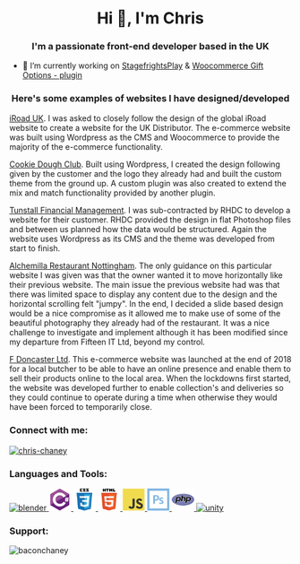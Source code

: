 <h1 align="center">Hi 👋, I'm Chris</h1>
<h3 align="center">I'm a passionate front-end developer based in the UK</h3>

- 🔭 I’m currently working on [StagefrightsPlay](https://github.com/baconchaney/StagefrightsPlay) & [Woocommerce Gift Options - plugin](https://github.com/baconchaney/woocommerce-gift-options)

<h3 align="center">Here's some examples of websites I have designed/developed</h3>
<p align="left"><a href="https://iroaduk.com/" target="_blank">iRoad UK</a>. I was asked to closely follow the design of the global iRoad website to create a website for the UK Distributor. The e-commerce website was built using Wordpress as the CMS and Woocommerce to provide the majority of the e-commerce functionality.</p>

<p align="left"><a href="https://www.cookiedoughclub.co.uk/" target="_blank">Cookie Dough Club</a>. Built using Wordpress, I created the design following given by the customer and the logo they already had and built the custom theme from the ground up. A custom plugin was also created to extend the mix and match functionality provided by another plugin.</p>

<p align="left"><a href="https://tunstallfinancialmanagement.co.uk/" target="_blank">Tunstall Financial Management</a>. I was sub-contracted by RHDC to develop a website for their customer. RHDC provided the design in flat Photoshop files and between us planned how the data would be structured. Again the website uses Wordpress as its CMS and the theme was developed from start to finish.</p>

<p align="left"><a href="https://www.alchemillarestaurant.uk/" target="_blank">Alchemilla Restaurant Nottingham</a>. The only guidance on this particular website I was given was that the owner wanted it to move horizontally like their previous website. The main issue the previous website had was that there was limited space to display any content due to the design and the horizontal scrolling felt "jumpy". In the end, I decided a slide based design would be a nice compromise as it allowed me to make use of some of the beautiful photography they already had of the restaurant. It was a nice challenge to investigate and implement although it has been modified since my departure from Fifteen IT Ltd, beyond my control.</p>

<p align="left"><a href="https://www.fdoncaster.com/" target="_blank">F Doncaster Ltd</a>. This e-commerce website was launched at the end of 2018 for a local butcher to be able to have an online presence and enable them to sell their products online to the local area. When the lockdowns first started, the website was developed further to enable collection's and deliveries so they could continue to operate during a time when otherwise they would have been forced to temporarily close.</p>

<h3 align="left">Connect with me:</h3>
<p align="left">
<a href="https://linkedin.com/in/chris-chaney" target="blank"><img align="center" src="https://raw.githubusercontent.com/rahuldkjain/github-profile-readme-generator/master/src/images/icons/Social/linked-in-alt.svg" alt="chris-chaney" height="30" width="40" /></a>
</p>

<h3 align="left">Languages and Tools:</h3>
<p align="left"> <a href="https://www.blender.org/" target="_blank" rel="noreferrer"> <img src="https://download.blender.org/branding/community/blender_community_badge_white.svg" alt="blender" width="40" height="40"/> </a> <a href="https://www.w3schools.com/cs/" target="_blank" rel="noreferrer"> <img src="https://raw.githubusercontent.com/devicons/devicon/master/icons/csharp/csharp-original.svg" alt="csharp" width="40" height="40"/> </a> <a href="https://www.w3schools.com/css/" target="_blank" rel="noreferrer"> <img src="https://raw.githubusercontent.com/devicons/devicon/master/icons/css3/css3-original-wordmark.svg" alt="css3" width="40" height="40"/> </a> <a href="https://www.w3.org/html/" target="_blank" rel="noreferrer"> <img src="https://raw.githubusercontent.com/devicons/devicon/master/icons/html5/html5-original-wordmark.svg" alt="html5" width="40" height="40"/> </a> <a href="https://developer.mozilla.org/en-US/docs/Web/JavaScript" target="_blank" rel="noreferrer"> <img src="https://raw.githubusercontent.com/devicons/devicon/master/icons/javascript/javascript-original.svg" alt="javascript" width="40" height="40"/> </a> <a href="https://www.photoshop.com/en" target="_blank" rel="noreferrer"> <img src="https://raw.githubusercontent.com/devicons/devicon/master/icons/photoshop/photoshop-line.svg" alt="photoshop" width="40" height="40"/> </a> <a href="https://www.php.net" target="_blank" rel="noreferrer"> <img src="https://raw.githubusercontent.com/devicons/devicon/master/icons/php/php-original.svg" alt="php" width="40" height="40"/> </a> <a href="https://unity.com/" target="_blank" rel="noreferrer"> <img src="https://www.vectorlogo.zone/logos/unity3d/unity3d-icon.svg" alt="unity" width="40" height="40"/> </a> </p>

<h3 align="left">Support:</h3>
<p><a href="https://ko-fi.com/baconchaney"> <img align="left" src="https://cdn.ko-fi.com/cdn/kofi3.png?v=3" height="50" width="210" alt="baconchaney" /></a></p><br><br>
